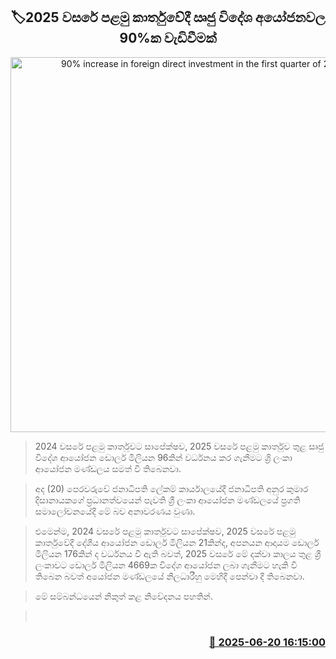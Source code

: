 <p align='center'><b><h2 align='center' title='90% increase in foreign direct investment in the first quarter of 2025'>🏷2025 වසරේ පළමු කාර්තුවේදී ඍජු විදේශ අයෝජනවල 90%ක වැඩිවීමක්</h2></b></p>
<p align='center'><img src='https://helakuru.sgp1.cdn.digitaloceanspaces.com/esana/images/lib/anura-president-yn.jpg' width='600' alt='90% increase in foreign direct investment in the first quarter of 2025'></p>

> 2024 වසරේ පළමු කාර්තුවට සාපේක්ෂව, 2025 වසරේ පළමු කාර්තුව තුළ සෘජු විදේශ ආයෝජන ඩොලර් මිලියන 96කින් වර්ධනය කර ගැනීමට ශ්‍රි ලංකා ආයෝජන මණ්ඩලය සමත් වී තිබෙනවා.

> අද (20) පෙරවරුවේ ජනාධිපති ලේකම් කාර්යාලයේදී ජනාධිපති අනුර කුමාර දිසානායකගේ ප්‍රධානත්වයෙන් පැවති ශ්‍රී ලංකා ආයෝජන මණ්ඩලයේ ප්‍රගති සමාලෝචනයේදී මේ බව අනාවරණය වුණා.

> එමෙන්ම, 2024 වසරේ පළමු කාර්තුවට සාපේක්ෂව, 2025 වසරේ පළමු කාර්තුවේදී දේශීය ආයෝජන ඩොලර් මිලියන 21කින්ද, අපනයන ආදායම ඩොලර් මිලියන 176කින් ද වර්ධනය වී ඇති බවත්, 2025 වසරේ මේ දක්වා කාලය තුළ ශ්‍රී ලංකාවට ඩොලර් මිලියන 4669ක විදේශ ආයෝජන ලබා ගැනීමට හැකි වී තිබෙන බවත් අයෝජන මණ්ඩලයේ නිලධාරීහු මෙහිදී පෙන්වා දී තිබෙනවා.

> මේ සම්බන්ධයෙන් නිකුත් කළ නිවේදනය පහතින්.

>  



<h3 align='right'><a href='https://www.helakuru.lk/esana/p/111204/'>📅 2025-06-20 16:15:00</a></h3>

